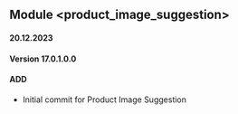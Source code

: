 ## Module <product_image_suggestion>

#### 20.12.2023
#### Version 17.0.1.0.0
#### ADD
- Initial commit for Product Image Suggestion
